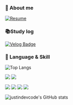 ### 👋 About me
[![Resume](https://img.shields.io/badge/notion-000000?style=for-the-badge&logo=notion&logoColor=white)](https://00msb.notion.site/ca99e68f5fcb4979acb0d34387aa2b25?pvs=4)

### 📚Study log
[![Velog Badge](https://img.shields.io/badge/velog-20C997?style=for-the-badge&logo=velog&logoColor=white)](https://velog.io/@witwint/posts)
<br/>

 
### 💪 Language & Skill
![Top Langs](https://github-readme-stats.vercel.app/api/top-langs/?username=justindevcode&layout=compact)


<p>
<img src="https://img.shields.io/badge/Java-F7DF1E?style=for-the-badge&logo=Java&logoColor=white">
<img src="https://img.shields.io/badge/Spring-3178C6?style=for-the-badge&logo=Spring&logoColor=white">
</p>
  
<p>
<img src="https://img.shields.io/badge/Nodejs-339933?style=for-the-badge&logo=Nodejs&logoColor=white">
<img src="https://img.shields.io/badge/Nestjs-E0234E?style=for-the-badge&logo=Nestjs&logoColor=white">
<img src="https://img.shields.io/badge/React-61DAFB?style=for-the-badge&logo=React&logoColor=white">
 <img src="https://img.shields.io/badge/ReactNative-61DAFB?style=for-the-badge&logo=React&logoColor=white">
</p>


![justindevcode's GitHub stats](https://github-readme-stats.vercel.app/api?username=justindevcode&show_icons=true&theme=radical)
